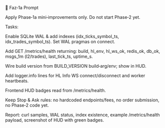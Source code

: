 📄 Faz‑1a Prompt



Apply Phase‑1a mini‑improvements only. Do not start Phase‑2 yet.

Tasks:



Enable SQLite WAL \& add indexes (idx\_ticks\_symbol\_ts, idx\_trades\_symbol\_ts). Set WAL pragmas on connect.



Add GET /metrics/health returning: build, hl\_env, hl\_ws\_ok, redis\_ok, db\_ok, msgs\_1m (l2/trades), last\_tick\_ts, uptime\_s.



Wire build version from BUILD\_VERSION build‑arg/env; show in HUD.



Add logger.info lines for HL Info WS connect/disconnect and worker heartbeats.



Frontend HUD badges read from /metrics/health.

Keep Stop \& Ask rules: no hardcoded endpoints/fees, no order submission, no Phase‑2 code yet.

Report: curl samples, WAL status, index existence, example /metrics/health payload, screenshot of HUD with green badges.

